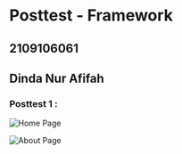 # Posttest - Framework

## 2109106061
## Dinda Nur Afifah

### Posttest 1 :

![Home Page](https://github.com/user-attachments/assets/b6391d6e-05fb-4ea8-aea7-6aa74ce9d839)

![About Page](https://github.com/user-attachments/assets/35fbfaa4-9945-4c1e-8eb3-7b5c3d73f07a)
